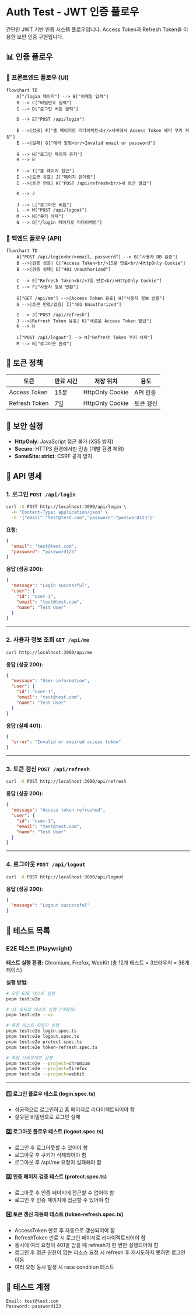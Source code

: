 # Auth Test - JWT 인증 플로우

간단한 JWT 기반 인증 시스템 플로우입니다. Access Token과 Refresh Token을 이용한 보안 인증 구현입니다.

## 📊 인증 플로우

### 🔵 프론트엔드 플로우 (UI)

```mermaid
flowchart TD
    A["/login 페이지"] --> B["이메일 입력"]
    B --> C["비밀번호 입력"]
    C --> D["로그인 버튼 클릭"]

    D --> E["POST /api/login"]

    E -->|성공| F["홈 페이지로 리다이렉트<br/>서버에서 Access Token 헤더 쿠키 저장"]
    E -->|실패| G["에러 알림<br/>Invalid email or password"]

    G --> H["로그인 페이지 유지"]
    H --> B

    F --> I["홈 페이지 접근"]
    I -->|토큰 유효| J["페이지 렌더링"]
    I -->|토큰 만료| K["POST /api/refresh<br/>새 토큰 발급"]

    K --> J

    J --> L["로그아웃 버튼"]
    L --> M["POST /api/logout"]
    M --> N["쿠키 삭제"]
    N --> O["/login 페이지로 리다이렉트"]
```

### 🔴 백엔드 플로우 (API)

```mermaid
flowchart TD
    A["POST /api/login<br/>email, password"] --> B["사용자 DB 검증"]
    B -->|검증 성공| C["Access Token<br/>15분 만료<br/>HttpOnly Cookie"]
    B -->|검증 실패| D["401 Unauthorized"]

    C --> E["Refresh Token<br/>7일 만료<br/>HttpOnly Cookie"]
    E --> F["사용자 정보 반환"]

    G["GET /api/me"] -->|Access Token 유효| H["사용자 정보 반환"]
    G -->|토큰 만료/없음| I["401 Unauthorized"]

    I --> J["POST /api/refresh"]
    J -->|Refresh Token 유효| K["새로운 Access Token 발급"]
    K --> H

    L["POST /api/logout"] --> M["Refresh Token 쿠키 삭제"]
    M --> N["로그아웃 완료"]
```

## 🔑 토큰 정책

| 토큰          | 만료 시간 | 저장 위치       | 용도      |
| ------------- | --------- | --------------- | --------- |
| Access Token  | 15분      | HttpOnly Cookie | API 인증  |
| Refresh Token | 7일       | HttpOnly Cookie | 토큰 갱신 |

## 🔐 보안 설정

- **HttpOnly**: JavaScript 접근 불가 (XSS 방지)
- **Secure**: HTTPS 환경에서만 전송 (개발 환경 제외)
- **SameSite: strict**: CSRF 공격 방지

## 📡 API 명세

### 1. 로그인 `POST /api/login`

```bash
curl -X POST http://localhost:3000/api/login \
  -H "Content-Type: application/json" \
  -d '{"email":"test@test.com","password":"password123"}'
```

**요청:**

```json
{
  "email": "test@test.com",
  "password": "password123"
}
```

**응답 (성공 200):**

```json
{
  "message": "Login successful",
  "user": {
    "id": "user-1",
    "email": "test@test.com",
    "name": "Test User"
  }
}
```

---

### 2. 사용자 정보 조회 `GET /api/me`

```bash
curl http://localhost:3000/api/me
```

**응답 (성공 200):**

```json
{
  "message": "User information",
  "user": {
    "id": "user-1",
    "email": "test@test.com",
    "name": "Test User"
  }
}
```

**응답 (실패 401):**

```json
{
  "error": "Invalid or expired access token"
}
```

---

### 3. 토큰 갱신 `POST /api/refresh`

```bash
curl -X POST http://localhost:3000/api/refresh
```

**응답 (성공 200):**

```json
{
  "message": "Access token refreshed",
  "user": {
    "id": "user-1",
    "email": "test@test.com",
    "name": "Test User"
  }
}
```

---

### 4. 로그아웃 `POST /api/logout`

```bash
curl -X POST http://localhost:3000/api/logout
```

**응답 (성공 200):**

```json
{
  "message": "Logout successful"
}
```

## 🧪 테스트 목록

### E2E 테스트 (Playwright)

**테스트 실행 환경:** Chromium, Firefox, WebKit (총 12개 테스트 × 3브라우저 = 36개 케이스)

**실행 방법:**

```bash
# 모든 E2E 테스트 실행
pnpm test:e2e

# UI 모드로 테스트 실행 (대화형)
pnpm test:e2e --ui

# 특정 테스트 파일만 실행
pnpm test:e2e login.spec.ts
pnpm test:e2e logout.spec.ts
pnpm test:e2e protect.spec.ts
pnpm test:e2e token-refresh.spec.ts

# 특정 브라우저만 실행
pnpm test:e2e --project=chromium
pnpm test:e2e --project=firefox
pnpm test:e2e --project=webkit
```

---

#### 1️⃣ 로그인 플로우 테스트 (login.spec.ts)

- 성공적으로 로그인하고 홈 페이지로 리다이렉트되어야 함
- 잘못된 비밀번호로 로그인 실패

#### 2️⃣ 로그아웃 플로우 테스트 (logout.spec.ts)

- 로그인 후 로그아웃할 수 있어야 함
- 로그아웃 후 쿠키가 삭제되어야 함
- 로그아웃 후 /api/me 요청이 실패해야 함

#### 3️⃣ 인증 페이지 검증 테스트 (protect.spec.ts)

- 로그아웃 후 인증 페이지에 접근할 수 없어야 함
- 로그인 후 인증 페이지에 접근할 수 있어야 함

#### 4️⃣ 토큰 갱신 자동화 테스트 (token-refresh.spec.ts)

- AccessToken 만료 후 자동으로 갱신되어야 함
- RefreshToken 만료 시 로그인 페이지로 리다이렉트되어야 함
- 동시에 여러 요청이 401을 받을 때 refresh가 한 번만 실행되어야 함
- 로그인 후 접근 권한이 없는 리소스 요청 시 refresh 후 재시도하지 못하면 로그인 이동
- 여러 요청 동시 발생 시 race condition 테스트

## 🧪 테스트 계정

```
Email: test@test.com
Password: password123
```
